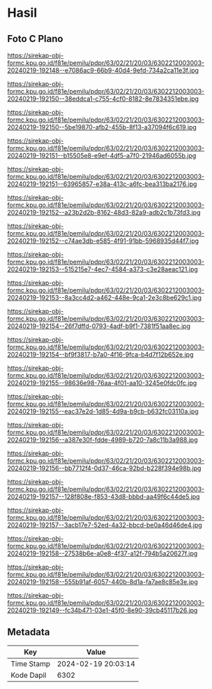 # Hasil

## Foto C Plano

https://sirekap-obj-formc.kpu.go.id/f81e/pemilu/pdpr/63/02/21/20/03/6302212003003-20240219-192148--e7086ac9-66b9-40d4-9efd-734a2ca11e3f.jpg

https://sirekap-obj-formc.kpu.go.id/f81e/pemilu/pdpr/63/02/21/20/03/6302212003003-20240219-192150--38eddca1-c755-4cf0-8182-8e7834351ebe.jpg

https://sirekap-obj-formc.kpu.go.id/f81e/pemilu/pdpr/63/02/21/20/03/6302212003003-20240219-192150--5be19870-afb2-455b-8f13-a37094f6c619.jpg

https://sirekap-obj-formc.kpu.go.id/f81e/pemilu/pdpr/63/02/21/20/03/6302212003003-20240219-192151--b15505e8-e9ef-4df5-a7f0-21946ad6055b.jpg

https://sirekap-obj-formc.kpu.go.id/f81e/pemilu/pdpr/63/02/21/20/03/6302212003003-20240219-192151--63965857-e38a-413c-a6fc-bea313ba2176.jpg

https://sirekap-obj-formc.kpu.go.id/f81e/pemilu/pdpr/63/02/21/20/03/6302212003003-20240219-192152--a23b2d2b-8162-48d3-82a9-adb2c1b73fd3.jpg

https://sirekap-obj-formc.kpu.go.id/f81e/pemilu/pdpr/63/02/21/20/03/6302212003003-20240219-192152--c74ae3db-e585-4f91-91bb-5968935d44f7.jpg

https://sirekap-obj-formc.kpu.go.id/f81e/pemilu/pdpr/63/02/21/20/03/6302212003003-20240219-192153--515215e7-4ec7-4584-a373-c3e28aeac121.jpg

https://sirekap-obj-formc.kpu.go.id/f81e/pemilu/pdpr/63/02/21/20/03/6302212003003-20240219-192153--8a3cc4d2-a462-448e-9ca1-2e3c8be629c1.jpg

https://sirekap-obj-formc.kpu.go.id/f81e/pemilu/pdpr/63/02/21/20/03/6302212003003-20240219-192154--26f7dffd-0793-4adf-b9f1-7381f51aa8ec.jpg

https://sirekap-obj-formc.kpu.go.id/f81e/pemilu/pdpr/63/02/21/20/03/6302212003003-20240219-192154--bf9f3817-b7a0-4f16-9fca-b4d7f12b652e.jpg

https://sirekap-obj-formc.kpu.go.id/f81e/pemilu/pdpr/63/02/21/20/03/6302212003003-20240219-192155--98636e98-76aa-4f01-aa10-3245e0fdc0fc.jpg

https://sirekap-obj-formc.kpu.go.id/f81e/pemilu/pdpr/63/02/21/20/03/6302212003003-20240219-192155--eac37e2d-1d85-4d9a-b9cb-b632fc03110a.jpg

https://sirekap-obj-formc.kpu.go.id/f81e/pemilu/pdpr/63/02/21/20/03/6302212003003-20240219-192156--a387e30f-fdde-4989-b720-7a8c11b3a988.jpg

https://sirekap-obj-formc.kpu.go.id/f81e/pemilu/pdpr/63/02/21/20/03/6302212003003-20240219-192156--bb7712f4-0d37-46ca-92bd-b228f394e98b.jpg

https://sirekap-obj-formc.kpu.go.id/f81e/pemilu/pdpr/63/02/21/20/03/6302212003003-20240219-192157--128f808e-f853-43d8-bbbd-aa49f6c44de5.jpg

https://sirekap-obj-formc.kpu.go.id/f81e/pemilu/pdpr/63/02/21/20/03/6302212003003-20240219-192157--3acb17e7-52ed-4a32-bbcd-be0a46d46de4.jpg

https://sirekap-obj-formc.kpu.go.id/f81e/pemilu/pdpr/63/02/21/20/03/6302212003003-20240219-192158--27538b6e-a0e8-4f37-a12f-794b5a20627f.jpg

https://sirekap-obj-formc.kpu.go.id/f81e/pemilu/pdpr/63/02/21/20/03/6302212003003-20240219-192158--555b91af-6057-440b-8d1a-fa7ae8c85e3e.jpg

https://sirekap-obj-formc.kpu.go.id/f81e/pemilu/pdpr/63/02/21/20/03/6302212003003-20240219-192149--fc34b471-03e1-45f0-8e90-39cb45117b26.jpg


## Metadata

| Key        | Value               |
| ---------- | ------------------- |
| Time Stamp | 2024-02-19 20:03:14 |
| Kode Dapil | 6302                |



